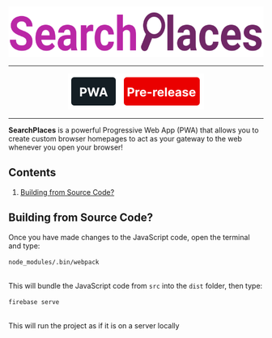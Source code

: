 <p align="center"><img height="100" src="/dist/media/img/SearchPlacesLogo.svg"></p>
<hr>
<p align="center"><a target="_blank" href="https://searchplaces.web.app/"><img src="/dist/media/img/PWAicon.svg"></a><a target="_blank" href="https://github.com/dwpery/SearchPlaces/releases"><img src="/dist/media/img/PreReleaseIcon.svg"></a></p>
<hr>
<p><b>SearchPlaces</b> is a powerful Progressive Web App (PWA) that allows you to create custom browser homepages to act as your gateway to the web whenever you open your browser!</p>
<h2>Contents</h2>
<ol>
<li><a href="#1">Building from Source Code?</a></li>
</ol>
<h2 id="1">Building from Source Code?</h2>
<p>Once you have made changes to the JavaScript code, open the terminal and type:</p>
<code>node_modules/.bin/webpack</code>
<p><br>This will bundle the JavaScript code from <code>src</code> into the <code>dist</code> folder, then type:</p>
<code>firebase serve</code>
<p><br>This will run the project as if it is on a server locally</p>